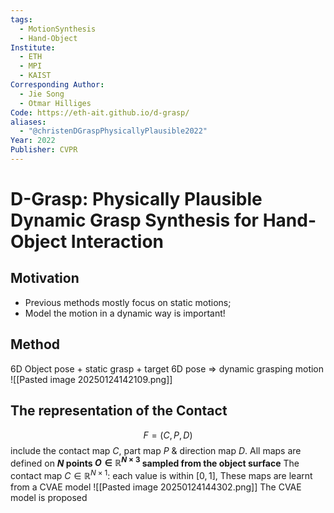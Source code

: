 ```yaml
---
tags:
  - MotionSynthesis
  - Hand-Object
Institute:
  - ETH
  - MPI
  - KAIST
Corresponding Author:
  - Jie Song
  - Otmar Hilliges
Code: https://eth-ait.github.io/d-grasp/
aliases:
  - "@christenDGraspPhysicallyPlausible2022"
Year: 2022
Publisher: CVPR
---
```

# D-Grasp: Physically Plausible Dynamic Grasp Synthesis for Hand-Object Interaction
## Motivation
* Previous methods mostly focus on static motions;
* Model the motion in a dynamic way is important!
## Method
6D Object pose + static grasp + target 6D pose => dynamic grasping motion 
![[Pasted image 20250124142109.png]]
## The representation of the Contact
$$ F = (C, P, D) $$ include the contact map $C$, part map $P$ & direction map $D$.
All maps are defined on **$N$ points $O\in\mathbb{R}^{N\times 3}$ sampled from the object surface**
The contact map $C\in\mathbb{R}^{N\times 1}$: each value is within $[0, 1]$, 
These maps are learnt from a CVAE model
![[Pasted image 20250124144302.png]]
The CVAE model is proposed 